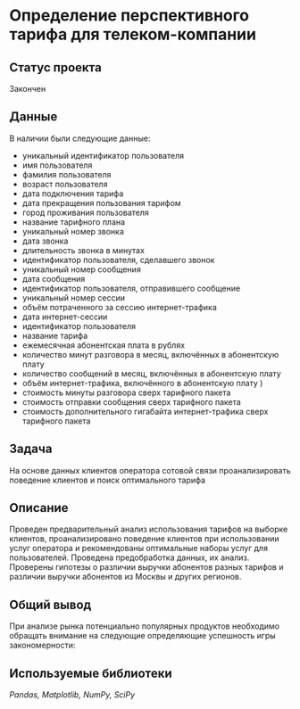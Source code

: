 # Определение перспективного тарифа для телеком-компании

## Статус проекта

Закончен

## Данные

В наличии были следующие данные:
- уникальный идентификатор пользователя
- имя пользователя
- фамилия пользователя
- возраст пользователя 
- дата подключения тарифа 
- дата прекращения пользования тарифом 
- город проживания пользователя
- название тарифного плана
- уникальный номер звонка
- дата звонка
- длительность звонка в минутах
- идентификатор пользователя, сделавшего звонок
- уникальный номер сообщения
- дата сообщения
- идентификатор пользователя, отправившего сообщение
- уникальный номер сессии
- объём потраченного за сессию интернет-трафика
- дата интернет-сессии
- идентификатор пользователя
- название тарифа
- ежемесячная абонентская плата в рублях
- количество минут разговора в месяц, включённых в абонентскую плату
- количество сообщений в месяц, включённых в абонентскую плату
- объём интернет-трафика, включённого в абонентскую плату )
- стоимость минуты разговора сверх тарифного пакета 
- стоимость отправки сообщения сверх тарифного пакета
- стоимость дополнительного гигабайта интернет-трафика сверх тарифного пакета 

## Задача

На основе данных клиентов оператора сотовой связи проанализировать поведение клиентов и поиск оптимального тарифа

## Описание

Проведен предварительный анализ использования тарифов на выборке клиентов, проанализировано поведение клиентов при использовании услуг оператора и рекомендованы оптимальные наборы услуг для пользователей. Проведена предобработка данных, их анализ. Проверены гипотезы о различии выручки абонентов разных тарифов и различии выручки абонентов из Москвы и других регионов.

## Общий вывод

При анализе рынка потенциально популярных продуктов необходимо обращать внимание на следующие определяющие успешность игры закономерности:

## Используемые библиотеки
*Pandas, Matplotlib, NumPy, SciPy*
